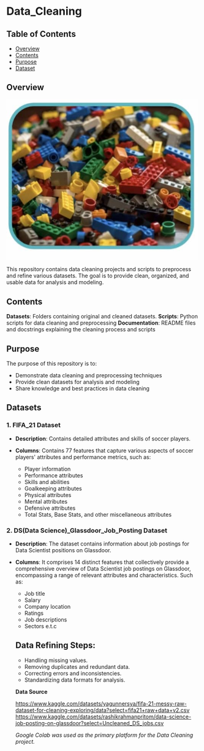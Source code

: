 # Data_Cleaning

## Table of Contents
- [Overview](#Overview)
- [Contents](#Contents)
- [Purpose](#Purpose)
- [Dataset](#Dataset)


## Overview

<img src="https://github.com/Thelma-DataNerd/Data_Cleaning_Repo/blob/main/Data_cleaning.jpg" alt="Data Cleaning" width="500"/>

This repository contains data cleaning projects and scripts to preprocess and refine various datasets.
The goal is to provide clean, organized, and usable data for analysis and modeling.

## Contents

**Datasets**: Folders containing original and cleaned datasets.
**Scripts**: Python scripts for data cleaning and preprocessing
**Documentation**: README files and docstrings explaining the cleaning process and scripts

## Purpose

The purpose of this repository is to:

- Demonstrate data cleaning and preprocessing techniques
- Provide clean datasets for analysis and modeling
- Share knowledge and best practices in data cleaning

## Datasets

### 1. FIFA_21 Dataset

- **Description**: Contains detailed attributes and skills of soccer players.

- **Columns**: Contains 77 features that capture various aspects of soccer players' attributes and performance metrics, such as:
  - Player information 
  - Performance attributes 
  - Skills and abilities 
  - Goalkeeping attributes 
  - Physical attributes
  - Mental attributes 
  - Defensive attributes 
  - Total Stats, Base Stats, and other miscellaneous attributes
 
### 2. DS(Data Science)_Glassdoor_Job_Posting Dataset

- **Description**: The dataset contains information about job postings for Data Scientist positions on Glassdoor.

- **Columns**: It comprises 14 distinct features that collectively provide a comprehensive overview of Data Scientist job postings on Glassdoor,
    encompassing a range of relevant attributes and characteristics. Such as:
  - Job title
  - Salary
  - Company location
  - Ratings
  - Job descriptions
  - Sectors e.t.c
  
  ## Data Refining Steps:
  
  - Handling missing values.
  - Removing duplicates and redundant data.
  - Correcting errors and inconsistencies.
  - Standardizing data formats for analysis.
 
  **Data Source**
  
   https://www.kaggle.com/datasets/yagunnersya/fifa-21-messy-raw-dataset-for-cleaning-exploring/data?select=fifa21+raw+data+v2.csv
   https://www.kaggle.com/datasets/rashikrahmanpritom/data-science-job-posting-on-glassdoor?select=Uncleaned_DS_jobs.csv

   *Google Colab was used as the primary platform for the Data Cleaning project.*
  
